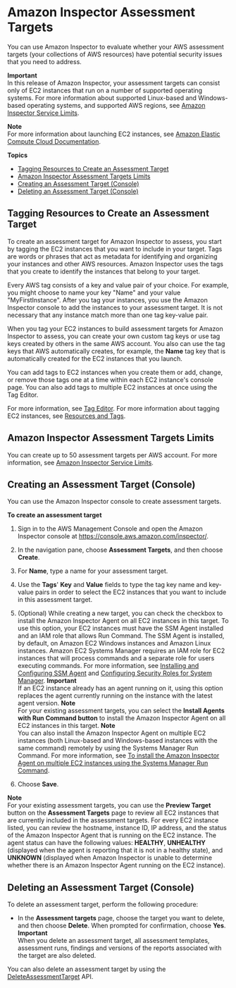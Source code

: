 # Amazon Inspector Assessment Targets<a name="inspector_applications"></a>

You can use Amazon Inspector to evaluate whether your AWS assessment targets \(your collections of AWS resources\) have potential security issues that you need to address\. 

**Important**  
In this release of Amazon Inspector, your assessment targets can consist only of EC2 instances that run on a number of supported operating systems\. For more information about supported Linux\-based and Windows\-based operating systems, and supported AWS regions, see [Amazon Inspector Service Limits](inspector_limits.md)\. 

**Note**  
For more information about launching EC2 instances, see [ Amazon Elastic Compute Cloud Documentation](https://aws.amazon.com/documentation/ec2/)\. 

**Topics**
+ [Tagging Resources to Create an Assessment Target](#tagging)
+ [Amazon Inspector Assessment Targets Limits](#inspector-application-limits)
+ [Creating an Assessment Target \(Console\)](#create_application_via_console)
+ [Deleting an Assessment Target \(Console\)](#delete_assessment_target_via_console)

## Tagging Resources to Create an Assessment Target<a name="tagging"></a>

To create an assessment target for Amazon Inspector to assess, you start by tagging the EC2 instances that you want to include in your target\. Tags are words or phrases that act as metadata for identifying and organizing your instances and other AWS resources\. Amazon Inspector uses the tags that you create to identify the instances that belong to your target\. 

Every AWS tag consists of a key and value pair of your choice\. For example, you might choose to name your key "Name" and your value "MyFirstInstance"\. After you tag your instances, you use the Amazon Inspector console to add the instances to your assessment target\. It is not necessary that any instance match more than one tag key\-value pair\.

When you tag your EC2 instances to build assessment targets for Amazon Inspector to assess, you can create your own custom tag keys or use tag keys created by others in the same AWS account\. You also can use the tag keys that AWS automatically creates, for example, the **Name** tag key that is automatically created for the EC2 instances that you launch\.

You can add tags to EC2 instances when you create them or add, change, or remove those tags one at a time within each EC2 instance's console page\. You can also add tags to multiple EC2 instances at once using the Tag Editor\.

For more information, see [ Tag Editor](http://docs.aws.amazon.com/awsconsolehelpdocs/latest/gsg/tag-editor.html)\. For more information about tagging EC2 instances, see [Resources and Tags](http://docs.aws.amazon.com/AWSEC2/latest/UserGuide/EC2_Resources.html)\.

## Amazon Inspector Assessment Targets Limits<a name="inspector-application-limits"></a>

You can create up to 50 assessment targets per AWS account\. For more information, see [Amazon Inspector Service Limits](inspector_limits.md)\. 

## Creating an Assessment Target \(Console\)<a name="create_application_via_console"></a>

 You can use the Amazon Inspector console to create assessment targets\.

**To create an assessment target**

1. Sign in to the AWS Management Console and open the Amazon Inspector console at [https://console\.aws\.amazon\.com/inspector/](https://console.aws.amazon.com/inspector/)\.

1. In the navigation pane, choose **Assessment Targets**, and then choose **Create**\.

1. For **Name**, type a name for your assessment target\.

1. Use the **Tags**' **Key** and **Value** fields to type the tag key name and key\-value pairs in order to select the EC2 instances that you want to include in this assessment target\.

1. \(Optional\) While creating a new target, you can check the checkbox to install the Amazon Inspector Agent on all EC2 instances in this target\. To use this option, your EC2 instances must have the SSM Agent installed and an IAM role that allows Run Command\. The SSM Agent is installed, by default, on Amazon EC2 Windows instances and Amazon Linux instances\. Amazon EC2 Systems Manager requires an IAM role for EC2 instances that will process commands and a separate role for users executing commands\. For more information, see [Installing and Configuring SSM Agent](http://docs.aws.amazon.com/systems-manager/latest/userguide/ssm-agent.html) and [Configuring Security Roles for System Manager](http://docs.aws.amazon.com/systems-manager/latest/userguide/systems-manager-access.html)\. 
**Important**  
If an EC2 instance already has an agent running on it, using this option replaces the agent currently running on the instance with the latest agent version\.
**Note**  
For your existing assessment targets, you can select the **Install Agents with Run Command button** to install the Amazon Inspector Agent on all EC2 instances in this target\.
**Note**  
You can also install the Amazon Inspector Agent on multiple EC2 instances \(both Linux\-based and Windows\-based instances with the same command\) remotely by using the Systems Manager Run Command\. For more information, see [To install the Amazon Inspector Agent on multiple EC2 instances using the Systems Manager Run Command](inspector_installing-uninstalling-agents.md#install-run-command)\. 

1. Choose **Save**\.

**Note**  
For your existing assessment targets, you can use the **Preview Target** button on the **Assessment Targets** page to review all EC2 instances that are currently included in the assessment targets\. For every EC2 instance listed, you can review the hostname, instance ID, IP address, and the status of the Amazon Inspector Agent that is running on the EC2 instance\. The agent status can have the following values: **HEALTHY**, **UNHEALTHY** \(displayed when the agent is reporting that it is not in a healthy state\), and **UNKNOWN** \(displayed when Amazon Inspector is unable to determine whether there is an Amazon Inspector Agent running on the EC2 instance\)\. 

## Deleting an Assessment Target \(Console\)<a name="delete_assessment_target_via_console"></a>

To delete an assessment target, perform the following procedure:
+ In the **Assessment targets** page, choose the target you want to delete, and then choose **Delete**\. When prompted for confirmation, choose **Yes**\.
**Important**  
When you delete an assessment target, all assessment templates, assessment runs, findings and versions of the reports associated with the target are also deleted\.

You can also delete an assessment target by using the [DeleteAssessmentTarget](https://docs.aws.amazon.com/inspector/latest/APIReference/API_DeleteAssessmentTarget.html) API\. 